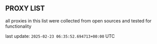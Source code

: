 ## PROXY LIST

all proxies in this list were collected from open sources and tested for functionality

last update: `2025-02-23 06:35:52.694713+00:00` UTC